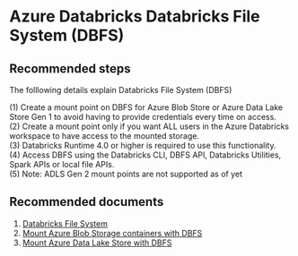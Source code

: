 <properties
	pageTitle="Databricks DBFS"
	description="Databricks DBFS"
	service="microsoft.databricks"
	resource="clusters"
	authors="mspreshah"
	displayOrder="7"
	selfHelpType="resource"
	supportTopicIds="32612194"
	resourceTags=""
	productPesIds="16432"
	cloudEnvironments="public"
/>

# Azure Databricks Databricks File System (DBFS)

## **Recommended steps**

The folllowing details explain Databricks File System (DBFS)

(1) Create a mount point on DBFS for Azure Blob Store or Azure Data Lake Store Gen 1 to avoid having to provide credentials every time on access.  
(2) Create a mount point only if you want ALL users in the Azure Databricks workspace to have access to the mounted storage.  
(3) Databricks Runtime 4.0 or higher is required to use this functionality.  
(4) Access DBFS using the Databricks CLI, DBFS API, Databricks Utilities, Spark APIs or local file APIs.  
(5) Note: ADLS Gen 2 mount points are not supported as of yet  

## **Recommended documents**
1. [Databricks File System](https://docs.azuredatabricks.net/user-guide/dbfs-databricks-file-system.html)  
2. [Mount Azure Blob Storage containers with DBFS](https://docs.azuredatabricks.net/spark/latest/data-sources/azure/azure-storage.html)  
3. [Mount Azure Data Lake Store with DBFS](https://docs.azuredatabricks.net/spark/latest/data-sources/azure/azure-datalake.html)  

